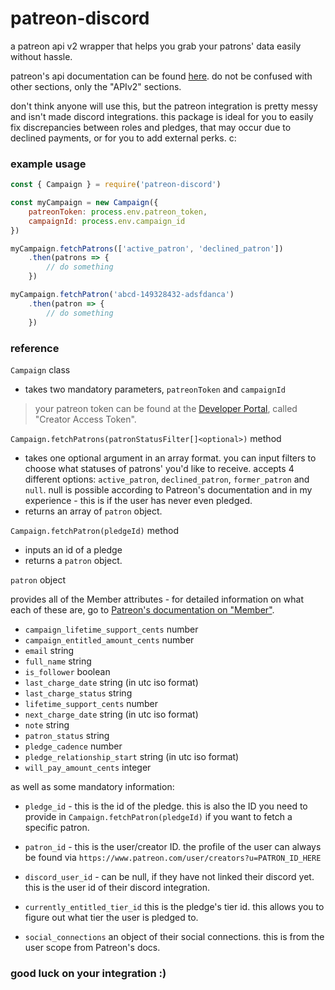 # patreon-discord
a patreon api v2 wrapper that helps you grab your patrons' data easily without hassle.

patreon's api documentation can be found [here](https://docs.patreon.com/). do not be confused with other sections, only the "APIv2" sections.

don't think anyone will use this, but the patreon integration is pretty messy and isn't made discord integrations. this package is ideal for you to easily fix discrepancies between roles and pledges, that may occur due to declined payments, or for you to add external perks. c:


### example usage
```js
const { Campaign } = require('patreon-discord')

const myCampaign = new Campaign({ 
    patreonToken: process.env.patreon_token,
    campaignId: process.env.campaign_id
})

myCampaign.fetchPatrons(['active_patron', 'declined_patron'])
    .then(patrons => { 
        // do something
    })

myCampaign.fetchPatron('abcd-149328432-adsfdanca')
    .then(patron => { 
        // do something
    })
```

### reference
`Campaign` class
- takes two mandatory parameters, `patreonToken` and `campaignId`

> your patreon token can be found at the [Developer Portal](https://www.patreon.com/portal/registration/register-clients), called "Creator Access Token".


`Campaign.fetchPatrons(patronStatusFilter[]<optional>)` method
- takes one optional argument in an array format. you can input filters to choose what statuses of patrons' you'd like to receive. accepts 4 different options: `active_patron`, `declined_patron`, `former_patron` and `null`. null is possible according to Patreon's documentation and in my experience - this is if the user has never even pledged.
- returns an array of `patron` object.


`Campaign.fetchPatron(pledgeId)` method
- inputs an id of a pledge
- returns a `patron` object.


`patron` object

provides all of the Member attributes - for detailed information on what each of these are, go to [Patreon's documentation on "Member"](https://docs.patreon.com/#member).
- `campaign_lifetime_support_cents` number
- `campaign_entitled_amount_cents` number
- `email` string
- `full_name` string
- `is_follower` boolean
- `last_charge_date` string (in utc iso format)
- `last_charge_status` string
- `lifetime_support_cents` number
- `next_charge_date` string (in utc iso format)
- `note` string
- `patron_status` string
- `pledge_cadence` number
- `pledge_relationship_start` string (in utc iso format)
- `will_pay_amount_cents` integer
  
as well as some mandatory information:
- `pledge_id` - this is the id of the pledge. this is also the ID you need to provide in `Campaign.fetchPatron(pledgeId)` if you want to fetch a specific patron.
- `patron_id` - this is the user/creator ID. the profile of the user can always be found via `https://www.patreon.com/user/creators?u=PATRON_ID_HERE`
- `discord_user_id` - can be null, if they have not linked their discord yet. this is the user id of their discord integration.
- `currently_entitled_tier_id` this is the pledge's tier id. this allows you to figure out what tier the user is pledged to.
  

- `social_connections` an object of their social connections. this is from the user scope from Patreon's docs.

### good luck on your integration :)
